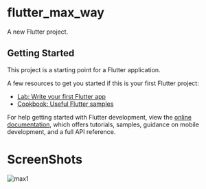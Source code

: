 # flutter_max_way

A new Flutter project.

## Getting Started

This project is a starting point for a Flutter application.

A few resources to get you started if this is your first Flutter project:

- [Lab: Write your first Flutter app](https://docs.flutter.dev/get-started/codelab)
- [Cookbook: Useful Flutter samples](https://docs.flutter.dev/cookbook)

For help getting started with Flutter development, view the
[online documentation](https://docs.flutter.dev/), which offers tutorials,
samples, guidance on mobile development, and a full API reference.
# ScreenShots
![max1](https://github.com/Dimamaman/Flutter-Max-Way/assets/103814803/8d622651-dcad-4863-be34-ed108bb7cf7e)

